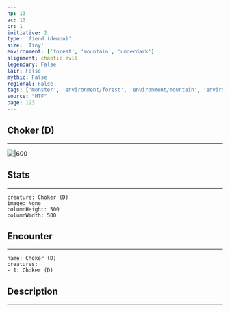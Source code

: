 ```yaml
---
hp: 13
ac: 13
cr: 1
initiative: 2
type: 'fiend (demon)'    
size: 'Tiny'
environment: ['forest', 'mountain', 'underdark']
alignment: chaotic evil
legendary: False
lair: False
mythic: False
regional: False
tags: ['monster', 'environment/forest', 'environment/mountain', 'environment/underdark']
source: "MTF"
page: 123
---
```


## Choker (D)
---

![|600](D:/Program%20Files/5e.tools/img/bestiary/MTF/Choker.jpg)

## Stats
---

```statblock
creature: Choker (D)
image: None
columnHeight: 500
columnWidth: 500
```

## Encounter
---

```encounter-table
name: Choker (D)
creatures:
- 1: Choker (D)
```

## Description
---





